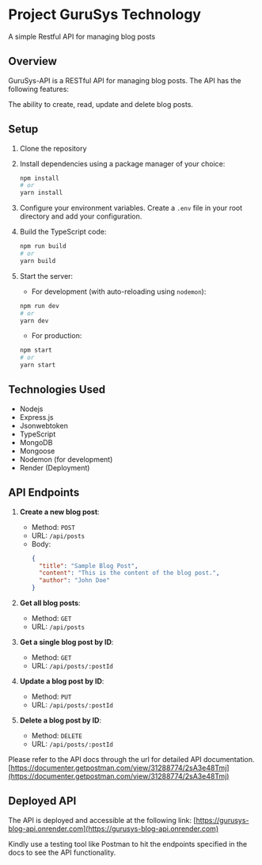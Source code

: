 # Project GuruSys Technology

A simple Restful API for managing blog posts

## Overview
GuruSys-API is a RESTful API for managing blog posts. The API has the following features:

The ability to create, read, update and delete blog posts.

## Setup

1. Clone the repository

2. Install dependencies using a package manager of your choice:

    ```sh
    npm install
    # or
    yarn install
    ```

3. Configure your environment variables. Create a `.env` file in your root directory and add your configuration.


4. Build the TypeScript code:

    ```sh
    npm run build
    # or
    yarn build
    ```

5. Start the server:
    - For development (with auto-reloading using `nodemon`):

    ```sh
    npm run dev
    # or
    yarn dev
    ```

    - For production:

    ```sh
    npm start
    # or
    yarn start
    ```

## Technologies Used
- Nodejs
- Express.js
- Jsonwebtoken
- TypeScript
- MongoDB
- Mongoose
- Nodemon (for development)
- Render (Deployment)


## API Endpoints

1. **Create a new blog post**:
   - Method: `POST`
   - URL: `/api/posts`
   - Body:
     ```json
     {
       "title": "Sample Blog Post",
       "content": "This is the content of the blog post.",
       "author": "John Doe"
     }
     ```

2. **Get all blog posts**:
   - Method: `GET`
   - URL: `/api/posts`

3. **Get a single blog post by ID**:
   - Method: `GET`
   - URL: `/api/posts/:postId`

4. **Update a blog post by ID**:
   - Method: `PUT`
   - URL: `/api/posts/:postId`

5. **Delete a blog post by ID**:
   - Method: `DELETE`
   - URL: `/api/posts/:postId`

Please refer to the API docs through the url for detailed API documentation.
[https://documenter.getpostman.com/view/31288774/2sA3e48Tmj](https://documenter.getpostman.com/view/31288774/2sA3e48Tmj)


## Deployed API
The API is deployed and accessible at the following link:
[https://gurusys-blog-api.onrender.com](https://gurusys-blog-api.onrender.com)

Kindly use a testing tool like Postman to hit the endpoints specified in the docs to see the API functionality.